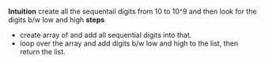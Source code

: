 **Intuition**
create all the sequentail digits from 10 to 10^9 and then look for the digits b/w low and high
**steps**
* create array of and add all sequential digits into that.
* loop over the array and add digits b/w low and high to the list, then return the list.